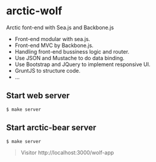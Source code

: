 arctic-wolf
===========

Arctic font-end with Sea.js and Backbone.js

- Front-end modular with sea.js.
- Front-end MVC by Backbone.js.
- Handling front-end bussiness logic and router.
- Use JSON and Mustache to do data binding.
- Use Bootstrap and JQuery to implement responsive UI.
- GruntJS to structure code.
- ...


## Start web server
    
    $ make server

## Start arctic-bear server

    $ make server

> Visitor http://localhost:3000/wolf-app
